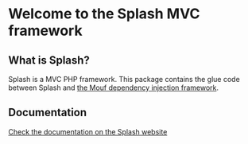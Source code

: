 Welcome to the Splash MVC framework
===================================

What is Splash?
---------------

Splash is a MVC PHP framework. This package contains the glue code between Splash and [the Mouf dependency injection framework](http://www.mouf-php.com).

Documentation
-------------

[Check the documentation on the Splash website](http://mouf-php.com/packages/mouf/mvc.splash-common/)
